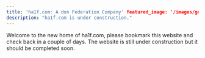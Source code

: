 ```yaml
---
title: 'ha1f.com: A don Federation Company' featured_image: '/images/gohugo-default-sample-hero-image.jpg'
description: "ha1f.com is under construction."
---
```


Welcome to the new home of ha1f.com, please bookmark this website and check back in a couple of days. The website is
still under construction but it should be completed soon.
